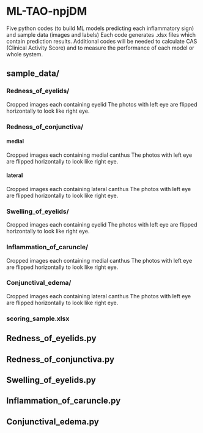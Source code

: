 # ML-TAO-npjDM

Five python codes (to build ML models predicting each inflammatory sign) and sample data (images and labels)
Each code generates .xlsx files which contain prediction results.
Additional codes will be needed to calculate CAS (Clinical Activity Score) and to measure the performance of each model or whole system.

## sample_data/
### Redness_of_eyelids/
Cropped images each containing eyelid
The photos with left eye are flipped horizontally to look like right eye.

### Redness_of_conjunctiva/
#### medial
Cropped images each containing medial canthus
The photos with left eye are flipped horizontally to look like right eye.

#### lateral
Cropped images each containing lateral canthus
The photos with left eye are flipped horizontally to look like right eye.

### Swelling_of_eyelids/
Cropped images each containing eyelid
The photos with left eye are flipped horizontally to look like right eye.

### Inflammation_of_caruncle/
Cropped images each containing medial canthus
The photos with left eye are flipped horizontally to look like right eye.

### Conjunctival_edema/
Cropped images each containing lateral canthus
The photos with left eye are flipped horizontally to look like right eye.

### scoring_sample.xlsx


## Redness_of_eyelids.py


## Redness_of_conjunctiva.py


## Swelling_of_eyelids.py


## Inflammation_of_caruncle.py


## Conjunctival_edema.py
